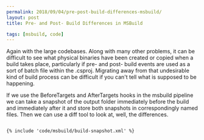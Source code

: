 ```yaml
---
permalink: 2018/09/04/pre-post-build-differences-msbuild/
layout: post
title: Pre- and Post- Build Differences in MSBuild

tags: [msbuild, code]
---
```


Again with the large codebases. Along with many other problems, it can be difficult to see what physical binaries
have been created or copied when a build takes place, particularly if pre- and post- build events are used as a sort
of batch file within the .csproj. Migrating away from that undesirable kind of build process can be difficult if you can't
tell what is supposed to be happening.

If we use the BeforeTargets and AfterTargets hooks in the msbuild pipeline we can
take a snapshot of the output folder immediately before the build and immediately after it and store both snapshots in
correspondingly named files. Then we can use a diff tool to look at, well, the differences.

```xml

{% include 'code/msbuild/build-snapshot.xml' %}

```
